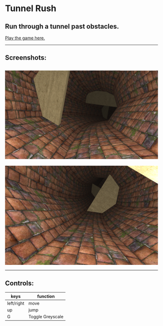 # Tunnel Rush
Run through a tunnel past obstacles.
---
<a href="https://artspie.github.io">Play the game here.</a>

---
## Screenshots:
<img src="https://github.com/ramkishore07s/Tunnel-Rush/blob/master/images/game.png?raw=true"></img>
---
<img src="https://github.com/ramkishore07s/tunnel-rush/blob/master/images/game2.png?raw=true"></img>

---
## Controls:
| keys|function|
|----------|-------------|
|left/right|move|
|up|jump|
|G|Toggle Greyscale|
